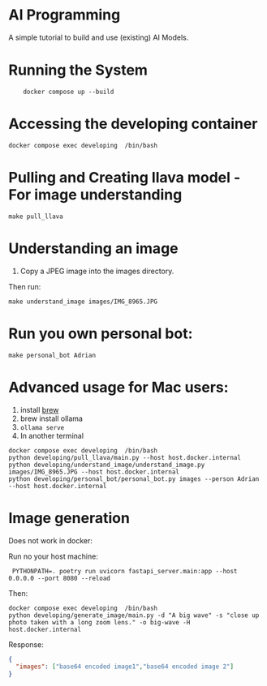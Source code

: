 # AI Programming
A simple tutorial to build and use (existing) AI Models.


# Running the System

```shell
    docker compose up --build
```

# Accessing the developing container

```shell
docker compose exec developing  /bin/bash
```

# Pulling and Creating llava model - For image understanding

```shell
make pull_llava
```

# Understanding an image

1. Copy a JPEG image into the images directory.

Then run:

```shell
make understand_image images/IMG_8965.JPG
```

# Run you own personal bot:

```shell
make personal_bot Adrian
```

# Advanced usage for Mac users:

1. install [brew](https://brew.sh/)
2. brew install ollama
3. ```ollama serve```
4. In another terminal
```shell
docker compose exec developing  /bin/bash
python developing/pull_llava/main.py --host host.docker.internal
python developing/understand_image/understand_image.py images/IMG_8965.JPG --host host.docker.internal
python developing/personal_bot/personal_bot.py images --person Adrian --host host.docker.internal
```

# Image generation

Does not work in docker:

Run no your host machine:
```shell
 PYTHONPATH=. poetry run uvicorn fastapi_server.main:app --host 0.0.0.0 --port 8080 --reload

```
Then:
```shell
docker compose exec developing  /bin/bash
python developing/generate_image/main.py -d "A big wave" -s "close up photo taken with a long zoom lens." -o big-wave -H host.docker.internal
```
Response:
```json
{
  "images": ["base64 encoded image1","base64 encoded image 2"]
}

```
